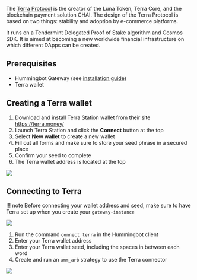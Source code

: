 The [Terra Protocol](https://terra.money/) is the creator of the Luna Token, Terra Core, and the blockchain payment solution CHAI. The design of the Terra Protocol is based on two things: stability and adoption by e-commerce platforms.

It runs on a Tendermint Delegated Proof of Stake algorithm and Cosmos SDK. It is aimed at becoming a new worldwide financial infrastructure on which different DApps can be created.

## Prerequisites

- Hummingbot Gateway (see [installation guide](/protocols/gateway/))
- Terra wallet

## Creating a Terra wallet

1. Download and install Terra Station wallet from their site https://terra.money/
2. Launch Terra Station and click the **Connect** button at the top
3. Select **New wallet** to create a new wallet
4. Fill out all forms and make sure to store your seed phrase in a secured place
5. Confirm your seed to complete
6. The Terra wallet address is located at the top

![](/assets/img/terra-create-wallet.gif)

## Connecting to Terra

!!! note
    Before connecting your wallet address and seed, make sure to have Terra set up when you create your `gateway-instance`

![](/assets/img/terra_setup.png)

1. Run the command `connect terra` in the Hummingbot client
2. Enter your Terra wallet address
3. Enter your Terra wallet seed, including the spaces in between each word
4. Create and run an `amm_arb` strategy to use the Terra connector

![](/assets/img/connect-terra.gif)
